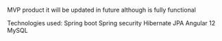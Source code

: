 MVP product it will be updated in future although is fully functional

Technologies used:
Spring boot
Spring security
Hibernate JPA
Angular 12
MySQL
